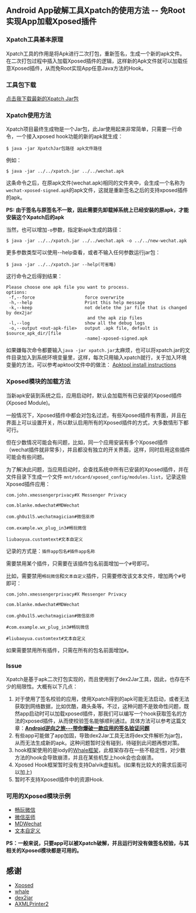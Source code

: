 
## Android App破解工具Xpatch的使用方法 -- 免Root实现App加载Xposed插件
### Xpatch工具基本原理
Xpatch工具的作用是将Apk进行二次打包，重新签名，生成一个新的apk文件。
在二次打包过程中插入加载Xposed插件的逻辑，这样新的Apk文件就可以加载任意Xposed插件，从而免Root实现App任意Java方法的Hook。

### 工具包下载
[点击我下载最新的Xpatch Jar包][1]
### Xpatch使用方法
Xpatch项目最终生成物是一个Jar包，此Jar使用起来非常简单，只需要一行命令，一个接入xposed hook功能的新的apk就生成：
```
$ java -jar XpatchJar包路径 apk文件路径
```
例如：
```
$ java -jar ../../xpatch.jar ../../wechat.apk
```
这条命令之后，在原apk文件(wechat.apk)相同的文件夹中，会生成一个名称为`wechat-xposed-signed.apk`的apk文件，这就是重新签名之后的支持xposed插件的apk。

**PS: 由于签名与原签名不一致，因此需要先卸载掉系统上已经安装的原apk，才能安装这个Xpatch后的apk**

当然，也可以增加`-o`参数，指定新apk生成的路径：
```
$ java -jar ../../xpatch.jar ../../wechat.apk -o ../../new-wechat.apk
```

更多参数类型可以使用--help查看，或者不输入任何参数运行jar包：
```
$ java -jar ../../xpatch.jar --help(可省略)
```
这行命令之后得到结果：
```
Please choose one apk file you want to process. 
options:
 -f,--force                   force overwrite
 -h,--help                    Print this help message
 -k,--keep                    not delete the jar file that is changed by dex2jar
                               and the apk zip files
 -l,--log                     show all the debug logs
 -o,--output <out-apk-file>   output .apk file, default is $source_apk_dir/[file
                              -name]-xposed-signed.apk
```
如果嫌每次命令都要输入`java -jar xpatch.jar`太麻烦，也可以将xpatch.jar的文件目录加入到系统环境变量里，这样，每次只用输入xpatch就行，关于加入环境变量的方法，可以参考apktool文件中的做法：
[Apktool install instructions][2]

### Xposed模块的加载方法
当新apk安装到系统之后，应用启动时，默认会加载所有已安装的Xposed插件(Xposed Module)。

一般情况下，Xposed插件中都会对包名过滤，有些Xposed插件有界面，并且在界面上可以设置开关，所以默认启用所有的Xposed插件的方式，大多数情形下都可行。

但在少数情况可能会有问题，比如，同一个应用安装有多个Xposed插件（wechat插件就非常多），并且都没有独立的开关界面，这样，同时启用这些插件可能会有些问题。

为了解决此问题，当应用启动时，会查找系统中所有已安装的Xposed插件，并在文件目录下生成一个文件
`mnt/sdcard/xposed_config/modules.list`，记录这些Xposed插件应用：

```
com.john.xmessengerprivacy#X Messenger Privacy

com.blanke.mdwechat#MDWechat

com.gh0u1l5.wechatmagician#微信巫师

com.example.wx_plug_in3#畅玩微信

liubaoyua.customtext#文本自定义
```
记录的方式是：`插件app包名#插件app名称`

需要禁用某个插件，只需要在该插件包名前面增加一个`#`号即可。

比如，需要禁用`畅玩微信`和`文本自定义`插件，只需要修改该文本文件，增加两个`#`号即可：

```
com.john.xmessengerprivacy#X Messenger Privacy

com.blanke.mdwechat#MDWechat

com.gh0u1l5.wechatmagician#微信巫师

#com.example.wx_plug_in3#畅玩微信

#liubaoyua.customtext#文本自定义
```
如果需要禁用所有插件，只需在所有的包名前面增加`#`。


### Issue
Xpatch是基于apk二次打包实现的，而且使用到了dex2Jar工具，因此，也存在不少的局限性。大概有以下几点：
1. 对于使用了签名校验的应用，使用Xpatch得到的apk可能无法启动，或者无法获取到网络数据，比如优酷，趣头条等。不过，这种问题不是致命性问题，既然app启动时可以加载xposed插件，那我们可以编写一个hook获取签名的方法的xposed插件，从而使校验签名能够顺利通过。具体方法可以参考这篇文章：[**Android逆向之旅---带你爆破一款应用的签名验证问题**][3]
2. 有些app可能做了app加固，导致dex2Jar工具无法将dex文件解析为jar包，从而无法生成新的apk。这种问题暂时没有碰到，待碰到此问题再想对策。
3. hook框架使用的是lody的[Whale框架][4]，此框架存存在一些不稳定性，对少数方法的hook会导致崩溃，并且在某些机型上hook会也会崩溃。
4. Xposed Hook框架暂时没有支持Dalvik虚拟机。(如果有比较大的需求后面可以加上)
5. 暂时不支持Xposed插件中的资源Hook.

### 可用的Xposed模块示例

 - [畅玩微信][5]
 - [微信巫师][6]
 - [MDWechat][7]
 - [文本自定义][8]
 
**PS：一般来说，只要app可以被Xpatch破解，并且运行时没有做签名校验，与其相关的Xposed模块都是可用的。**

## 感谢

 - [Xposed][9]
 - [whale][10]
 - [dex2jar][11]
 - [AXMLPrinter2][12]


  [1]: https://github.com/WindySha/Xpatch/releases/download/v1.0/xpatch-v1.0.zip
  [2]: https://ibotpeaches.github.io/Apktool/install/
  [3]: https://blog.csdn.net/jiangwei0910410003/article/details/54629728
  [4]: https://github.com/asLody/whale
  [5]: https://repo.xposed.info/module/com.example.wx_plug_in3
  [6]: https://github.com/Gh0u1L5/WechatMagician/releases
  [7]: https://github.com/Blankeer/MDWechat
  [8]: https://repo.xposed.info/module/liubaoyua.customtext
  [9]: https://github.com/rovo89/Xposed
  [10]: https://github.com/asLody/whale
  [11]: https://github.com/pxb1988/dex2jar
  [12]: https://code.google.com/archive/p/android4me/downloads
